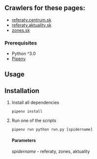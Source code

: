 ## Crawlers for these pages: 
- [referaty.centrum.sk](http://referaty.centrum.sk)
- [referaty.aktuality.sk](http://referaty.aktuality.sk)
- [zones.sk](http://zones.sk)

### Prerequisites
 - Python ^3.0
 - [Pipenv](https://pypi.org/project/pipenv/)
 
## Usage

## Installation

1. Install all dependencies
    ```
    pipenv install
    ```
1. Run one of the scripts
   ```
   pipenv run python run.py [spidername]
   ```
   #### Parameters
   *spidername* - referaty, zones, aktuality   

